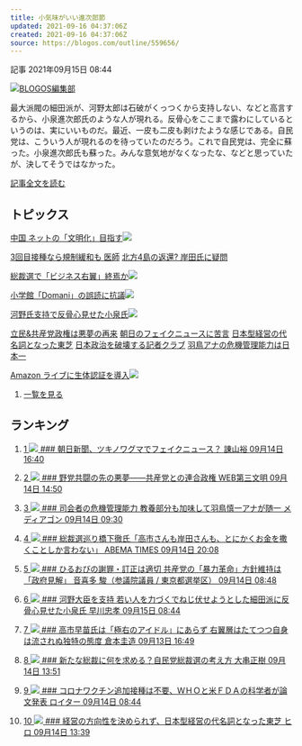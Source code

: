 ```yaml
---
title: 小気味がいい進次郎節
updated: 2021-09-16 04:37:06Z
created: 2021-09-16 04:37:06Z
source: https://blogos.com/outline/559656/
---
```


 記事
2021年09月15日 08:44

[![](https://static.blogos.com/media/img/282394/ref_s.jpg)BLOGOS編集部](https://blogos.com/article/559656/)

最大派閥の細田派が、河野太郎は石破がくっつくから支持しない、などと高言するから、小泉進次郎氏のような人が現れる。反骨心をここまで露わにしているというのは、実にいいものだ。最近、一皮も二皮も剥けたような感じである。自民党は、こういう人が現れるのを待っていたのだろう。これで自民党は、完全に蘇った。小泉進次郎氏も蘇った。みんな意気地がなくなったな、などと思っていたが、決してそうではなかった。

[記事全文を読む](https://blogos.com/article/559656/)

## トピックス

[中国 ネットの「文明化」目指す](https://blogos.com/outline/559659/)![](https://static.blogos.com/pc/image/refine/new.png)

[3回目接種なら規制緩和も 医師](https://blogos.com/outline/559650/)
[北方4島の返還? 岸田氏に疑問](https://blogos.com/outline/559649/)

[総裁選で「ビジネス右翼」終焉か](https://blogos.com/outline/559672/)![](https://static.blogos.com/pc/image/refine/new.png)

[小学館「Domani」の誤読に抗議](https://blogos.com/outline/559662/)![](https://static.blogos.com/pc/image/refine/new.png)

[河野氏支持で反骨心見せた小泉氏](https://blogos.com/outline/559656/)![](https://static.blogos.com/pc/image/refine/new.png)

[立民&共産党政権は悪夢の再来](https://blogos.com/outline/559495/)
[朝日のフェイクニュースに苦言](https://blogos.com/outline/559566/)
[日本型経営の代名詞となった東芝](https://blogos.com/outline/559507/)
[日本政治を破壊する記者クラブ](https://blogos.com/outline/559657/)
[羽鳥アナの危機管理能力は日本一](https://blogos.com/outline/559463/)

[Amazon ライブに生体認証を導入](https://blogos.com/outline/559670/)![](https://static.blogos.com/pc/image/refine/new.png)

1.   [一覧を見る](https://blogos.com/article/pickup_archive/0/)

## ランキング

1.   [   1  ![](https://static.blogos.com/media/member/30843/icon.png?1631669406)    ### 朝日新聞、ツキノワグマでフェイクニュース？       諌山裕    09月14日 16:40](https://blogos.com/article/559566/)

2.   [   2  ![](https://static.blogos.com/media/member/59923/icon.png?1631669406)    ### 野党共闘の先の悪夢――共産党との連合政権       WEB第三文明    09月14日 14:50](https://blogos.com/article/559495/)

3.   [   3  ![](https://static.blogos.com/media/member/81645/icon.png?1631669406)    ### 司会者の危機管理能力 教養部分も加味して羽鳥慎一アナが随一       メディアゴン    09月14日 09:30](https://blogos.com/article/559463/)

4.   [   4  ![](https://static.blogos.com/media/member/144960/icon.png?1631669406)    ### 総裁選巡り橋下徹氏「高市さんも岸田さんも、とにかくお金を撒くことしか言わない」       ABEMA TIMES    09月14日 20:08](https://blogos.com/article/559595/)

5.   [   5  ![](https://static.blogos.com/media/member/52579/icon.png?1631669406)    ### ひるおびの謝罪・訂正は適切 共産党の「暴力革命」方針維持は「政府見解」       音喜多 駿（参議院議員 / 東京都選挙区）    09月14日 08:48](https://blogos.com/article/559458/)

6.   [   6  ![](https://static.blogos.com/media/member/94/icon.png?1631669406)    ### 河野大臣を支持 若い人を力づくでねじ伏せようとした細田派に反骨心見せた小泉氏       早川忠孝    09月15日 08:44](https://blogos.com/article/559656/)

7.   [   7  ![](https://static.blogos.com/media/member/74996/icon.png?1631669406)    ### 高市早苗氏は「極右のアイドル」にあらず 右翼層はたてつつ自身は流されぬ独特の態度       倉本圭造    09月13日 16:49](https://blogos.com/article/559354/)

8.   [   8  ![](https://static.blogos.com/media/member/120105/icon.png?1631669406)    ### 新たな総裁に何を求める？自民党総裁選の考え方       大串正樹    09月14日 13:51](https://blogos.com/article/559523/)

9.   [   9  ![](https://static.blogos.com/media/member/98631/icon.png?1631669406)    ### コロナワクチン追加接種は不要、ＷＨＯと米ＦＤＡの科学者が論文発表       ロイター    09月14日 08:44](https://blogos.com/article/559402/)

10.   [   10  ![](https://static.blogos.com/media/member/372/icon.png?1631669406)    ### 経営の方向性を決められず、日本型経営の代名詞となった東芝       ヒロ    09月14日 13:39](https://blogos.com/article/559507/)